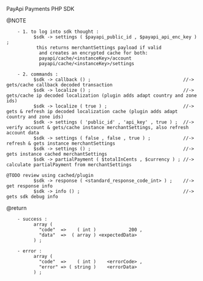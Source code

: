PayApi Payments PHP SDK


  @NOTE

        - 1. to log into sdk thought :
              $sdk -> settings ( $payapi_public_id , $payapi_api_enc_key ) ;
               this returns merchantSettings payload if valid
                and creates an encrypted cache for both:
                payapi/cache/<instanceKey>/account
                payapi/cache/<instanceKey>/settings

        - 2. commands :
              $sdk -> callback () ;                                  //-> gets/cache callback decoded transaction
              $sdk -> localize () ;                                  //-> gets/cache ip decoded localization (plugin adds adapt country and zone ids)
              $sdk -> localize ( true ) ;                            //-> gets & refresh ip decoded localization cache (plugin adds adapt country and zone ids)
              $sdk -> settings ( 'public_id' , 'api_key' , true ) ;  //-> verify account & gets/cache instance merchantSettings, also refresh account data
              $sdk -> settings ( false , false , true ) ;            //-> refresh & gets instance merchantSettings
              $sdk -> settings () ;                                  //-> gets instance cached merchantSettings
              $sdk -> partialPayment ( $totalInCents , $currency ) ; //-> calculate partialPayment from merchantSettings
                                                                          @TODO review using cached/plugin
              $sdk -> response ( <standard_response_code_int> ) ;    //-> get response info
              $sdk -> info () ;                                      //-> gets sdk debug info


  @return

        - success :
              array (
                "code"  =>    ( int )            200 ,
                "data"  =>  ( array ) <expectedData>
              ) ;

        - error :
              array (
                "code"  =>    ( int )    <errorCode> ,
                "error" => ( string )    <errorData>
              ) ;

